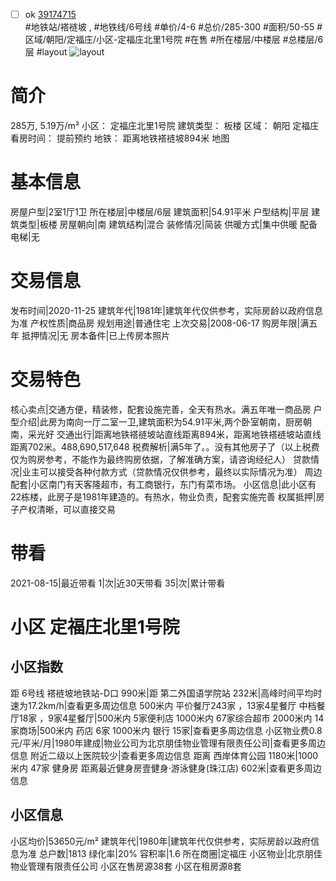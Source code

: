 - [ ] ok [39174715](https://bj.5i5j.com/ershoufang/39174715.html)  
 #地铁站/褡裢坡 ,  #地铁线/6号线
#单价/4-6 #总价/285-300 #面积/50-55   #区域/朝阳/定福庄/小区-定福庄北里1号院 #在售 #所在楼层/中楼层 #总楼层/6层 #layout 
![layout](http://image16.5i5j.com/erp/house/3917/39174715/huxing/geofnddf10ed9af5.jpg_P5.jpg) 
# 简介 
 285万,  5.19万/m² 
小区： 定福庄北里1号院
建筑类型： 板楼
区域： 朝阳 定福庄
看房时间： 提前预约
地铁： 距离地铁褡裢坡894米 地图
# 基本信息 
 房屋户型|2室1厅1卫
所在楼层|中楼层/6层
建筑面积|54.91平米
户型结构|平层
建筑类型|板楼
房屋朝向|南
建筑结构|混合
装修情况|简装
供暖方式|集中供暖
配备电梯|无
# 交易信息 
 发布时间|2020-11-25
建筑年代|1981年|建筑年代仅供参考，实际房龄以政府信息为准
产权性质|商品房
规划用途|普通住宅
上次交易|2008-06-17
购房年限|满五年
抵押情况|无
房本备件|已上传房本照片
# 交易特色 
 核心卖点|交通方便，精装修，配套设施完善，全天有热水。满五年唯一商品房
户型介绍|此房为南向一厅二室一卫,建筑面积为54.91平米,两个卧室朝南，厨房朝南，采光好
交通出行|距离地铁褡裢坡站直线距离894米，距离地铁褡裢坡站直线距离702米。488,690,517,648
税费解析|满5年了。。没有其他房子了（以上税费仅为购房参考，不能作为最终购房依据，了解准确方案，请咨询经纪人）
贷款情况|业主可以接受各种付款方式（贷款情况仅供参考，最终以实际情况为准）
周边配套|小区南门有天客隆超市，有工商银行，东门有菜市场。
小区信息|此小区有22栋楼，此房子是1981年建造的。有热水，物业负责，配套实施完善
权属抵押|房子产权清晰，可以直接交易
# 带看 
 2021-08-15|最近带看	 1|次|近30天带看	 35|次|累计带看
# 小区 定福庄北里1号院
## 小区指数 
 距 6号线 褡裢坡地铁站-D口 990米|距 第二外国语学院站 232米|高峰时间平均时速为17.2km/h|查看更多周边信息
500米内 平价餐厅243家 ，13家4星餐厅
中档餐厅18家 ，9家4星餐厅|500米内 5家便利店
1000米内 67家综合超市
2000米内 14家商场|500米内 药店 6家
1000米内 银行 15家|查看更多周边信息
小区物业费0.8元/平米/月|1980年建成|物业公司为北京朋佳物业管理有限责任公司|查看更多周边信息
附近二级以上医院较少|查看更多周边信息
距离 西岸体育公园 1180米|1000米内 47家 健身房
距离最近健身房壹健身·游泳健身(珠江店) 602米|查看更多周边信息
## 小区信息 
 小区均价|53650元/m²
建筑年代|1980年|建筑年代仅供参考，实际房龄以政府信息为准
总户数|1813
绿化率|20%
容积率|1.6
所在商圈|定福庄
小区物业|北京朋佳物业管理有限责任公司
小区在售房源38套
小区在租房源8套

